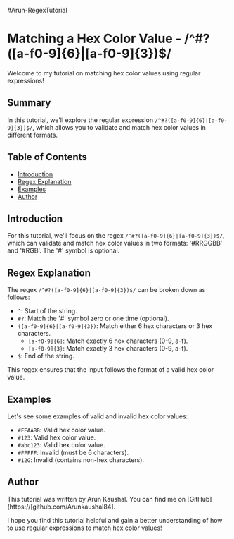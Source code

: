 #Arun-RegexTutorial

# Matching a Hex Color Value - /^#?([a-f0-9]{6}|[a-f0-9]{3})$/

Welcome to my tutorial on matching hex color values using regular expressions!

## Summary

In this tutorial, we'll explore the regular expression `/^#?([a-f0-9]{6}|[a-f0-9]{3})$/`, which allows you to validate and match hex color values in different formats.

## Table of Contents

- [Introduction](#introduction)
- [Regex Explanation](#regex-explanation)
- [Examples](#examples)
- [Author](#author)

## Introduction

For this tutorial, we'll focus on the regex `/^#?([a-f0-9]{6}|[a-f0-9]{3})$/`, which can validate and match hex color values in two formats: '#RRGGBB' and '#RGB'. The '#' symbol is optional.

## Regex Explanation

The regex `/^#?([a-f0-9]{6}|[a-f0-9]{3})$/` can be broken down as follows:

- `^`: Start of the string.
- `#?`: Match the '#' symbol zero or one time (optional).
- `([a-f0-9]{6}|[a-f0-9]{3})`: Match either 6 hex characters or 3 hex characters.
  - `[a-f0-9]{6}`: Match exactly 6 hex characters (0-9, a-f).
  - `[a-f0-9]{3}`: Match exactly 3 hex characters (0-9, a-f).
- `$`: End of the string.

This regex ensures that the input follows the format of a valid hex color value.

## Examples

Let's see some examples of valid and invalid hex color values:

- `#FFAABB`: Valid hex color value.
- `#123`: Valid hex color value.
- `#abc123`: Valid hex color value.
- `#FFFFF`: Invalid (must be 6 characters).
- `#12G`: Invalid (contains non-hex characters).

## Author

This tutorial was written by Arun Kaushal. You can find me on [GitHub](https://[github.com/Arunkaushal84].

I hope you find this tutorial helpful and gain a better understanding of how to use regular expressions to match hex color values!

